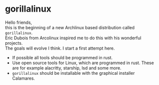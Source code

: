 # gorillalinux

Hello friends,  
this is the beginning of a new Archlinux based distribution called `gorillalinux`.  
Eric Dubois from Arcolinux inspired me to do this with his wonderful projects.  
The goals will evolve I think. I start a first attempt here.

- If possible all tools should be programmed in rust.
- Use open source tools for Linux, which are programmed in rust. These are for example alacritty, starship, lsd and some more.
- `gorillalinux` should be installable with the graphical installer Calamares.
